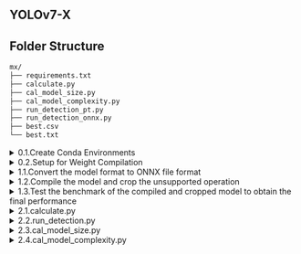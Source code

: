 ## YOLOv7-X

## Folder Structure

```bash
mx/
├── requirements.txt
├── calculate.py
├── cal_model_size.py
├── cal_model_complexity.py
├── run_detection_pt.py
├── run_detection_onnx.py
├── best.csv
└── best.txt
```


<details>

<summary>0.1.Create Conda Environments</summary>

```bash
$ conda create -n yolov7 python=3.9 -y
$ conda activate yolov7
$ pip install -r requirements.txt
```
  
</details>


<details><summary>0.2.Setup for Weight Compilation</summary>

```bash
# 1.
$ conda deactivate
$ sudo apt-get install python3-virtualenv
$ virtualenv --version    # check version
# 2.
$ python3.8 -m venv ~/mx    # fp-r
$ . ~/mx/bin/activate

$ pip3 install --upgrade pip wheel
# 3.
$ pip3 install --extra-index-url https://developer.memryx.com/pip memryx
>> eneural_event
>> memryx23
# install packages
$ cd mx/    # fp-r

$ git clone https://github.com/WongKinYiu/yolov7.git
$ cd yolov7/
$ pip install -r requirements.txt
```

</details>



<details><summary>1.1.Convert the model format to ONNX file format</summary>

```bash
# python export.py --weights yolov7-tiny.pt --grid --end2end --simplify \
#        --topk-all 100 --iou-thres 0.65 --conf-thres 0.35 --img-size 640 640 --max-wh 640

# x
$ python export.py --weights best.pt --grid --end2end --simplify --topk-all 100 --iou-thres 0.5 --conf-thres 0.001 --img-size 640 640 --max-wh 640
```

- https://github.com/lutzroeder/netron

</details>


<details><summary>1.2.Compile the model and crop the unsupported operation</summary>

```bash
# x
$ mx_nc -vvv -m best.onnx --outputs onnx::Reshape_575,onnx::Reshape_609,onnx::Reshape_643 -g 3.1 -c 8 | tee compile_log.txt
```

</details>


<details><summary>1.3.Test the benchmark of the compiled and cropped model to obtain the final performance</summary>

```bash
# x
$ mx_sim -v -d best.dfp
```

</details>


<details><summary>2.1.calculate.py</summary>

```bash
$ python calculate.py
```

</details>


<details><summary>2.2.run_detection.py</summary>


### run_detection_pt.py

```bash
$ python run_detection_pt.py ./imageList.txt Final_example_small/
```

### run_detection_onnx.py

```bash
$ python run_detection_onnx.py ./imageList.txt Final_example_small/
```

</details>


<details><summary>2.3.cal_model_size.py</summary>

```bash
$ python cal_model_size.py
```

</details>


<details><summary>2.4.cal_model_complexity.py</summary>

- https://github.com/ThanatosShinji/onnx-tool
- https://github.com/gmalivenko/onnx-opcounter

```bash
$ python cal_model_complexity.py
```

</details>
